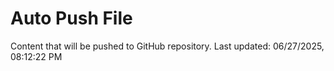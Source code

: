 # Auto Push File

Content that will be pushed to GitHub repository.
Last updated: 06/27/2025, 08:12:22 PM